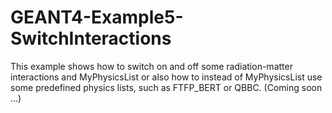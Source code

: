 # GEANT4-Example5-SwitchInteractions
This example shows how to switch on and off some radiation-matter interactions and MyPhysicsList or also how to instead of MyPhysicsList use some predefined physics lists, such as FTFP_BERT or QBBC. (Coming soon ...) 
